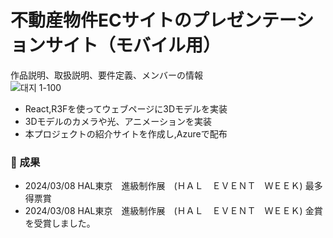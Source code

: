 # 不動産物件ECサイトのプレゼンテーションサイト（モバイル用）
作品説明、取扱説明、要件定義、メンバーの情報<br>
![대지 1-100](https://github.com/parkminmull/kasaisystemproject/assets/114851426/f3207b60-cb53-481c-aae0-baaad7763b8f)<br>

- React,R3Fを使ってウェブページに3Dモデルを実装<br>
- 3Dモデルのカメラや光、アニメーションを実装<br>
- 本プロジェクトの紹介サイトを作成し,Azureで配布<br>



### 🎯 成果
- 2024/03/08	HAL東京　進級制作展　(ＨＡＬ　ＥＶＥＮＴ　ＷＥＥＫ)	最多得票賞
- 2024/03/08	HAL東京　進級制作展　(ＨＡＬ　ＥＶＥＮＴ　ＷＥＥＫ)	金賞
を受賞しました。
